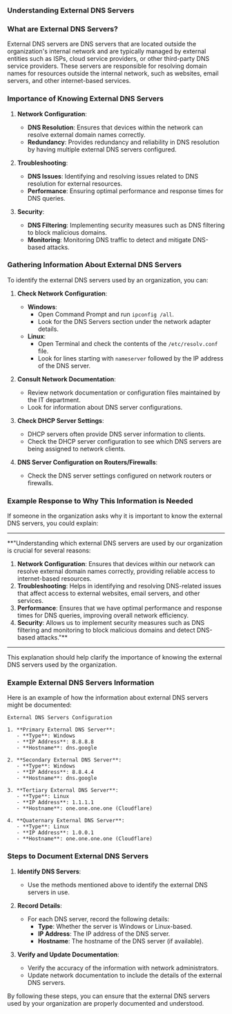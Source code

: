 

### Understanding External DNS Servers

### What are External DNS Servers?

External DNS servers are DNS servers that are located outside the organization's internal network and are typically managed by external entities such as ISPs, cloud service providers, or other third-party DNS service providers. These servers are responsible for resolving domain names for resources outside the internal network, such as websites, email servers, and other internet-based services.

### Importance of Knowing External DNS Servers

1. **Network Configuration**:
   - **DNS Resolution**: Ensures that devices within the network can resolve external domain names correctly.
   - **Redundancy**: Provides redundancy and reliability in DNS resolution by having multiple external DNS servers configured.

2. **Troubleshooting**:
   - **DNS Issues**: Identifying and resolving issues related to DNS resolution for external resources.
   - **Performance**: Ensuring optimal performance and response times for DNS queries.

3. **Security**:
   - **DNS Filtering**: Implementing security measures such as DNS filtering to block malicious domains.
   - **Monitoring**: Monitoring DNS traffic to detect and mitigate DNS-based attacks.

### Gathering Information About External DNS Servers

To identify the external DNS servers used by an organization, you can:

1. **Check Network Configuration**:
   - **Windows**:
     - Open Command Prompt and run `ipconfig /all`.
     - Look for the DNS Servers section under the network adapter details.
   - **Linux**:
     - Open Terminal and check the contents of the `/etc/resolv.conf` file.
     - Look for lines starting with `nameserver` followed by the IP address of the DNS server.

2. **Consult Network Documentation**:
   - Review network documentation or configuration files maintained by the IT department.
   - Look for information about DNS server configurations.

3. **Check DHCP Server Settings**:
   - DHCP servers often provide DNS server information to clients.
   - Check the DHCP server configuration to see which DNS servers are being assigned to network clients.

4. **DNS Server Configuration on Routers/Firewalls**:
   - Check the DNS server settings configured on network routers or firewalls.

### Example Response to Why This Information is Needed

If someone in the organization asks why it is important to know the external DNS servers, you could explain:

---

**"Understanding which external DNS servers are used by our organization is crucial for several reasons:

1. **Network Configuration**: Ensures that devices within our network can resolve external domain names correctly, providing reliable access to internet-based resources.
2. **Troubleshooting**: Helps in identifying and resolving DNS-related issues that affect access to external websites, email servers, and other services.
3. **Performance**: Ensures that we have optimal performance and response times for DNS queries, improving overall network efficiency.
4. **Security**: Allows us to implement security measures such as DNS filtering and monitoring to block malicious domains and detect DNS-based attacks."**

---

This explanation should help clarify the importance of knowing the external DNS servers used by the organization.

### Example External DNS Servers Information

Here is an example of how the information about external DNS servers might be documented:

```plaintext
External DNS Servers Configuration

1. **Primary External DNS Server**:
   - **Type**: Windows
   - **IP Address**: 8.8.8.8
   - **Hostname**: dns.google

2. **Secondary External DNS Server**:
   - **Type**: Windows
   - **IP Address**: 8.8.4.4
   - **Hostname**: dns.google

3. **Tertiary External DNS Server**:
   - **Type**: Linux
   - **IP Address**: 1.1.1.1
   - **Hostname**: one.one.one.one (Cloudflare)

4. **Quaternary External DNS Server**:
   - **Type**: Linux
   - **IP Address**: 1.0.0.1
   - **Hostname**: one.one.one.one (Cloudflare)
```

### Steps to Document External DNS Servers

1. **Identify DNS Servers**:
   - Use the methods mentioned above to identify the external DNS servers in use.
   
2. **Record Details**:
   - For each DNS server, record the following details:
     - **Type**: Whether the server is Windows or Linux-based.
     - **IP Address**: The IP address of the DNS server.
     - **Hostname**: The hostname of the DNS server (if available).

3. **Verify and Update Documentation**:
   - Verify the accuracy of the information with network administrators.
   - Update network documentation to include the details of the external DNS servers.

By following these steps, you can ensure that the external DNS servers used by your organization are properly documented and understood.